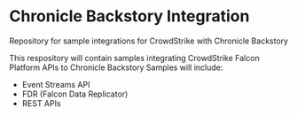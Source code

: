 # Chronicle Backstory Integration
Repository for sample integrations for CrowdStrike with Chronicle Backstory

This respository will contain samples integrating CrowdStrike Falcon Platform APIs to Chronicle Backstory
Samples will include:
- Event Streams API
- FDR (Falcon Data Replicator)
- REST APIs
